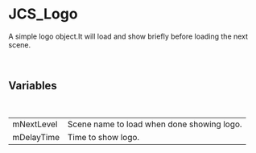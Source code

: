 <div id="content-header">
  <h1>JCS_Logo</h1>
</div>

<p>
  A simple logo object.It will load and show briefly before loading the next scene.
</p>

<br/>
<h2>Variables</h2>
<br/>

<table>
  <tr>
    <td>mNextLevel</td>
    <td>Scene name to load when done showing logo.</td>
  </tr>
  <tr>
    <td>mDelayTime</td>
    <td>Time to show logo.</td>
  </tr>
</table>
